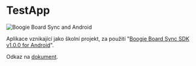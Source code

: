 TestApp
============

![Boogie Board Sync and Android](http://i.imgur.com/SH4bzBT.png "Boogie Board Sync and Android")

Aplikace vznikající jako školní projekt, za použití "[Boogie Board Sync SDK v1.0.0 for Android](https://github.com/kent-displays/boogie-board-sync-sdk-android.git)".

Odkaz na [dokument](https://drive.google.com/open?id=0B2oHQXOdG_U5WE1JMDhGbnZQWWs).